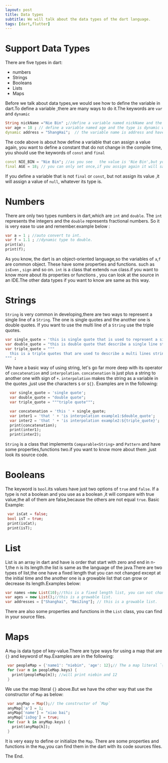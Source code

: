 ```yaml
---
layout: post
title: Data types
subtitle: We will talk about the data types of the dart language.
tags: [dart,flutter]
---
```

# Support Data Types
There are five types in dart:
- numbers
- Strings
- Booleans
- Lists
- Maps  

Before we talk about data types,we would see how to define the variable in dart.To define a variable ,there are many ways to do it.The keywords are `var` and `dynamic`

```dart
String nickName ="Nie Bin" ;//define a variable named nickName and the type is String
var age = 18 ; // define a variable named age and the type is dynamic with int ,if you assign the age ="nie bin" ;,there will be an error.
dynamic address = "ShangHai";  // the variable name is address and have a dynamic type that you can assign any to it, if you assign address =1 ; there will not be an error.

```
The code above is about how define a variable that can assign a value again, you want to define a constant that do not change in the compile time, you should use the keywords of `const` and `final`

```dart
const NIE_BIN = "Nie Bin"; //as you see   the value is 'Nie Bin',but you can not assign again.
final AGE = 18; // you can only set once,if you assign again it will say error.
```
If you define a variable that is not `final` or `const`, but not assign its value ,it will assign a value of `null`, whatever its type is.   

# Numbers
There are only two types numbers in dart,which are `int` and `double`. The `int` represents the integers and the `double` represents fractional numbers. So it is very ease to use and remember.example below :

```dart
var a = 1 ; //auto convert to int.
var f = 1.1 ; //dynamic type to double.
print(a);
print(f);
```
As you know, the dart is an object-oriented language,so the variables of `a`,`f` are common object. These have some properties and  functions. such as `isEven` , `sign` and so on. `int` is a class that extends `num` class.if you want to know more about its properties or functions , you can look at the source in an IDE.The other data types if you want to know are same as this way.

# Strings
`String` is very common in developing,there are two ways to represent a single line of a `String`. The one is single quotes and the another one is double quotes. If you want to use the multi line of a `String` use the triple quotes.

```dart
var single_quote = 'this is single quote that is used to represent a single line string.' ;
var double_quote = "this is double quote that describe a single line string as well." ;
var triple_quote = """
  this is a triple quotes that are used to describe a multi lines strings. it is very similar to the python.
""" ;
```
We have a basic way of using string, let's go far more deep with its operator of `concatenation` and `interpolation`.
`concatenation` is just plus a string to another one with sign of `+`.
`interpolation` makes the string as a variable in the quotes ,just use the characters `$` or `${}`.
Examples are in the following:

```dart
  var single_quote = 'single quote';
  var double_quote = "double quote";
  var triple_quote = """triple quote""";

  var concatenation = 'this ' + single_quote;
  var inter1 = 'that ' + 'is interpolation example1:$double_quote';
  var inter2 = 'that ' + 'is interpolation example2:${triple_quote}';
  print(concatenation);
  print(inter1);
  print(inter2);

```
`String` is a class that  implements `Comparable<String>` and `Pattern` and have some properties,functions two.if you want to know more about them ,just look its source code.


# Booleans
The keyword is `bool`.its values have just two options of `true` and `false`. If a type is not a boolean and you use as a boolean ,it will compare with true value,the all of them are false,because the others are not equal `true`. Basic Example:

```dart
 var isCat = false;
 bool isT = true;
 print(isCat);
 print(isT);
```
# List
List is an array in dart and have is order that start with zero and end in n-1,the n is its length.the list is same as the language of the java.There are two types of list,the one have a fixed length that you can not changed except at the initial time and the another one is a growable list that can grow or decrease its length.Examples below:

```dart
var names =new List(10);//this is a fixed length list, you can not change its length at the runtime.
var ages = new List();//this is a growable list.
var addresses = ["Shanghai", "BeiJing"]; // this is a growable list.

```
There are also some properties and functions in the `List` class, you can find in your source files.

# Maps
A `Map` is data type of key-value.There are type ways for using a map that are `{}` and keyword of `Map`.Examples are in the following:

```dart
 var peopleMap = {'name1': "niebin", 'age': 12};// The a map literal `{}` is used in there.      
 for (var m in peopleMap.keys) {
   print(peopleMap[m]); //will print niebin and 12
 }
```  
We use the map literal `{}` above.But we have the other way that use the constructor of `Map` as below:

```dart
 var anyMap = Map();// the constructor of `Map`
 anyMap['a'] = 1;
 anyMap['name'] = "xiao bai";
 anyMap['isDog'] = true;
 for (var k in anyMap.keys) {
   print(anyMap[k]);
 }
```
It is very easy to define or initialize the `Map`. There are some properties and functions in the `Map`,you can find them in the dart with its code sources files.

The End.   
